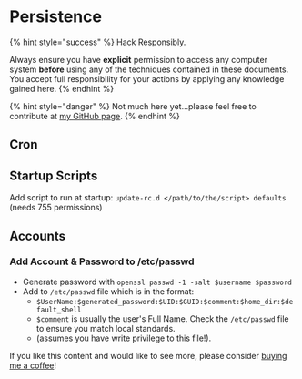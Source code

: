 # Persistence

{% hint style="success" %}
Hack Responsibly.

Always ensure you have **explicit** permission to access any computer system **before** using any of the techniques contained in these documents.  You accept full responsibility for your actions by applying any knowledge gained here. &#x20;
{% endhint %}

{% hint style="danger" %}
Not much here yet...please feel free to contribute at [my GitHub page](https://github.com/zweilosec/Infosec-Notes).
{% endhint %}

## Cron

## Startup Scripts

Add script to run at startup: `update-rc.d </path/to/the/script> defaults` (needs 755 permissions)

## Accounts

### Add Account & Password to /etc/passwd

* Generate password with `openssl passwd -1 -salt $username $password`&#x20;
* Add to `/etc/passwd` file which is in the format:&#x20;
  * `$UserName:$generated_password:$UID:$GUID:$comment:$home_dir:$default_shell`&#x20;
  * `$comment` is usually the user's Full Name.  Check the `/etc/passwd` file to ensure you match local standards.
  * (assumes you have write privilege to this file!).&#x20;

If you like this content and would like to see more, please consider [buying me a coffee](https://www.buymeacoffee.com/zweilosec)!
